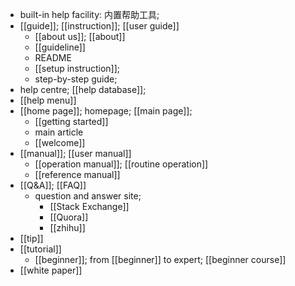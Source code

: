- built-in help facility: 内置帮助工具;
- [[guide]]; [[instruction]]; [[user guide]]
    - [[about us]]; [[about]]
    - [[guideline]]
    - README
    - [[setup instruction]];
    - step-by-step guide;
- help centre; [[help database]]; 
- [[help menu]]
- [[home page]]; homepage; [[main page]];
    - [[getting started]]
    - main article
    - [[welcome]]
- [[manual]]; [[user manual]]
    - [[operation manual]]; [[routine operation]]
    - [[reference manual]]
- [[Q&A]]; [[FAQ]]
    - question and answer site; 
        - [[Stack Exchange]]
        - [[Quora]]
        - [[zhihu]]
- [[tip]]
- [[tutorial]]
    - [[beginner]]; from [[beginner]] to expert; [[beginner course]]
- [[white paper]]

